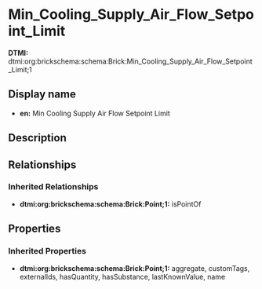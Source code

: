 # Min_Cooling_Supply_Air_Flow_Setpoint_Limit
**DTMI:** dtmi:org:brickschema:schema:Brick:Min_Cooling_Supply_Air_Flow_Setpoint_Limit;1
## Display name
- **en:** Min Cooling Supply Air Flow Setpoint Limit
## Description
## Relationships
### Inherited Relationships
* **dtmi:org:brickschema:schema:Brick:Point;1:** isPointOf
## Properties
### Inherited Properties
* **dtmi:org:brickschema:schema:Brick:Point;1:** aggregate, customTags, externalIds, hasQuantity, hasSubstance, lastKnownValue, name
